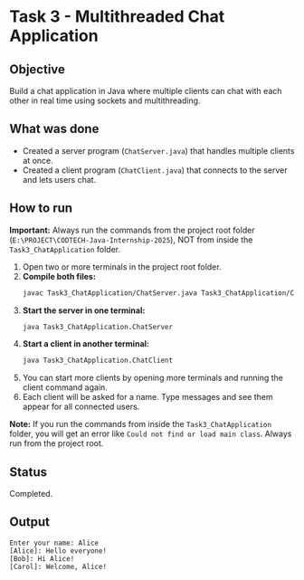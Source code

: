 # Task 3 - Multithreaded Chat Application

## Objective
Build a chat application in Java where multiple clients can chat with each other in real time using sockets and multithreading.

## What was done
- Created a server program (`ChatServer.java`) that handles multiple clients at once.
- Created a client program (`ChatClient.java`) that connects to the server and lets users chat.

## How to run
**Important:** Always run the commands from the project root folder (`E:\PROJECT\CODTECH-Java-Internship-2025`), NOT from inside the `Task3_ChatApplication` folder.

1. Open two or more terminals in the project root folder.
2. **Compile both files:**
   ```sh
   javac Task3_ChatApplication/ChatServer.java Task3_ChatApplication/ChatClient.java
   ```
3. **Start the server in one terminal:**
   ```sh
   java Task3_ChatApplication.ChatServer
   ```
4. **Start a client in another terminal:**
   ```sh
   java Task3_ChatApplication.ChatClient
   ```
5. You can start more clients by opening more terminals and running the client command again.
6. Each client will be asked for a name. Type messages and see them appear for all connected users.

**Note:** If you run the commands from inside the `Task3_ChatApplication` folder, you will get an error like `Could not find or load main class`. Always run from the project root.

## Status
Completed.

## Output
```
Enter your name: Alice
[Alice]: Hello everyone!
[Bob]: Hi Alice!
[Carol]: Welcome, Alice!
```

